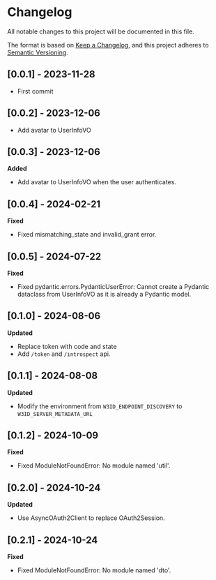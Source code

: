 # Changelog

All notable changes to this project will be documented in this file.

The format is based on [Keep a Changelog](https://keepachangelog.com/en/1.0.0/), and this
project adheres to [Semantic Versioning](https://semver.org/spec/v2.0.0.html).

## [0.0.1] - 2023-11-28

-   First commit

## [0.0.2] - 2023-12-06

-   Add avatar to UserInfoVO

## [0.0.3] - 2023-12-06

**Added**

-   Add avatar to UserInfoVO when the user authenticates.

## [0.0.4] - 2024-02-21

**Fixed**

-   Fixed mismatching_state and invalid_grant error.

## [0.0.5] - 2024-07-22

**Fixed**

-   Fixed pydantic.errors.PydanticUserError: Cannot create a Pydantic dataclass from UserInfoVO as it is already a Pydantic model.

## [0.1.0] - 2024-08-06

**Updated**

-   Replace token with code and state
-   Add `/token` and `/introspect` api.

## [0.1.1] - 2024-08-08

**Updated**

-   Modify the environment from `W3ID_ENDPOINT_DISCOVERY` to `W3ID_SERVER_METADATA_URL`

## [0.1.2] - 2024-10-09

**Fixed**

-   Fixed ModuleNotFoundError: No module named 'util'.

## [0.2.0] - 2024-10-24

**Updated**

-   Use AsyncOAuth2Client to replace OAuth2Session.

## [0.2.1] - 2024-10-24

**Fixed**

-   Fixed ModuleNotFoundError: No module named 'dto'.
